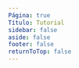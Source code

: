 ```yaml
---
Página: true
Título: Tutorial
sidebar: false
aside: false
footer: false
returnToTop: false
---
```


<script>
import { defineAsyncComponent } from 'vue'
import ReplLoading from '/@theme/components/ReplLoading.vue'

export default {
  components: {
    TutorialRepl: defineAsyncComponent({
      loader: () => import('./TutorialRepl.vue'),
      loadingComponent: ReplLoading
    })
  }
}
</script>

<ClientOnly>
  <TutorialRepl />
</ClientOnly>
